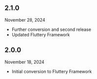 
## 2.1.0
November 28, 2024
- Further conversion and second release 
- Updated Fluttery Framework

## 2.0.0
November 18, 2024
- Initial conversion to Fluttery Framework